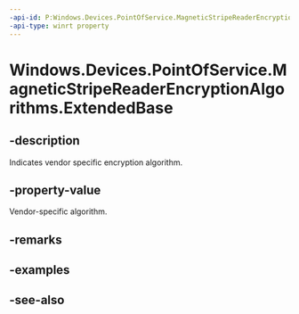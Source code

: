 ```yaml
---
-api-id: P:Windows.Devices.PointOfService.MagneticStripeReaderEncryptionAlgorithms.ExtendedBase
-api-type: winrt property
---
```


<!-- Property syntax
public uint ExtendedBase { get; }
-->

# Windows.Devices.PointOfService.MagneticStripeReaderEncryptionAlgorithms.ExtendedBase

## -description
Indicates vendor specific encryption algorithm.

## -property-value
Vendor-specific algorithm.

## -remarks

## -examples

## -see-also

